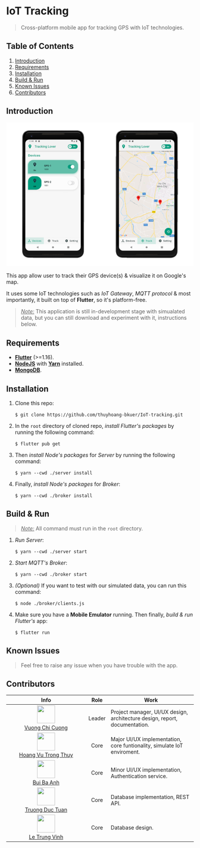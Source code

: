 # IoT Tracking

> Cross-platform mobile app for tracking GPS with IoT technologies.

## Table of Contents

1.  [Introduction](#introduction)
2.  [Requirements](#requirements)
3.  [Installation](#installation)
4.  [Build & Run](#build--run)
5.  [Known Issues](#known-issues)
6.  [Contributors](#contributors)

## Introduction

![demo.png](./docs/Demo.png)

This app allow user to track their GPS device(s) & visualize it on Google's map.

It uses some IoT technologies such as _IoT Gateway_, _MQTT protocol_ & most importantly, it built on top of **Flutter**, so it's platform-free.

> <u>_Note:_</u> This application is still in-development stage with simualated data, but you can still download and experiment with it, instructions below.

## Requirements

-   [**Flutter**](https://flutter.dev/docs/get-started/install) (>=1.16).
-   [**NodeJS**](https://nodejs.org/en/download/) with [**Yarn**](https://classic.yarnpkg.com/en/docs/install) installed.
-   [**MongoDB**](https://docs.mongodb.com/manual/installation/).

## Installation

1.  Clone this repo:
    ```shell
    $ git clone https://github.com/thuyhoang-bkuer/IoT-tracking.git
    ```
2.  In the `root` directory of cloned repo, _install Flutter's packages_ by running the following command:
    ```shell
    $ flutter pub get
    ```
3.  Then _install Node's packages_ for _Server_ by running the following command:
    ```shell
    $ yarn --cwd ./server install
    ```
4.  Finally, _install Node's packages_ for _Broker_:
    ```shell
    $ yarn --cwd ./broker install
    ```

## Build & Run

> <u>_Note:_</u> All command must run in the `root` directory.

1.  _Run Server_:
    ```shell
    $ yarn --cwd ./server start
    ```
2.  _Start MQTT's Broker_:
    ```shell
    $ yarn --cwd ./broker start
    ```
3.  _(Optional)_ If you want to test with our simulated data, you can run this command:
    ```shell
    $ node ./broker/clients.js
    ```
4.  Make sure you have a **Mobile Emulator** running. Then finally, _build & run Flutter's_ app:
    ```shell
    $ flutter run
    ```

## Known Issues

> Feel free to raise any issue when you have trouble with the app.

## Contributors

|                                                                                                                               Info                                                                                                                                |  Role  | Work                                                                       |
| :---------------------------------------------------------------------------------------------------------------------------------------------------------------------------------------------------------------------------------------------------------------: | :----: | -------------------------------------------------------------------------- |
| <div style="width: 200px"><a href="https://github.com/vuong-cuong-phoenix"><img src="https://avatars0.githubusercontent.com/u/55590597?s=460&u=4313842c5a0c3a365cb7af7c8607e5189d465230&v=4" alt="" width="48px" height="48px"/> <br/> Vuong Chi Cuong </a></div> | Leader | Project manager, UI/UX design, architecture design, report, documentation. |
|                      <div style="width: 200px"><a href="https://github.com/thuyhoang-bkuer"><img src="https://avatars2.githubusercontent.com/u/55725741?s=460&v=4" alt="" width="48px" height="48px"/> <br/> Hoang Vu Trong Thuy </a></div>                       |  Core  | Major UI/UX implementation, core funtionality, simulate IoT enviroment.    |
|                              <div style="width: 200px"><a href="https://github.com/WeOneTeam"><img src="https://avatars3.githubusercontent.com/u/54506207?s=460&v=4" alt="" width="48px" height="48px"/> <br/> Bui Ba Anh </a></div>                              |  Core  | Minor UI/UX implementation, Authentication service.                        |
|                         <div style="width: 200px"><a href="https://github.com/ductuantruong"><img src="https://avatars1.githubusercontent.com/u/36566080?s=460&v=4" alt="" width="48px" height="48px"/> <br/> Truong Duc Tuan </a></div>                          |  Core  | Database implementation, REST API.                                         |
|                           <div style="width: 200px"><a href="https://github.com/VinhLe-Zero1"><img src="https://avatars1.githubusercontent.com/u/43360158?s=460&v=4" alt="" width="48px" height="48px"/> <br/> Le Trung Vinh </a></div>                           |  Core  | Database design.                                                           |

